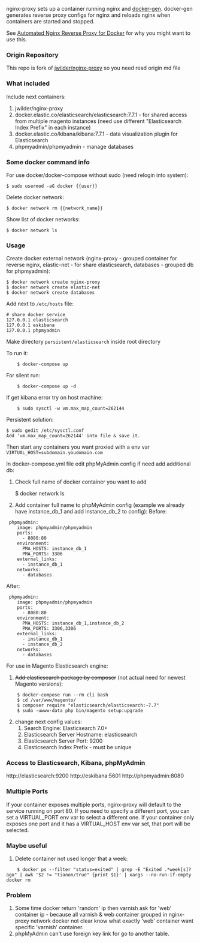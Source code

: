 
nginx-proxy sets up a container running nginx and [docker-gen][1].  docker-gen generates reverse proxy configs for nginx and reloads nginx when containers are started and stopped.

See [Automated Nginx Reverse Proxy for Docker][2] for why you might want to use this.

### Origin Repository

This repo is fork of [jwilder/nginx-proxy][origin-repo] so you need read origin md file

### What included

Include next containers:
1. jwilder/nginx-proxy
2. docker.elastic.co/elasticsearch/elasticsearch:7.7.1 - for shared access from multiple magento instances (need use different "Elasticsearch Index Prefix" in each instance)
3. docker.elastic.co/kibana/kibana:7.7.1 - data visualization plugin for Elasticsearch
4. phpmyadmin/phpmyadmin - manage databases

### Some docker command info

For use docker/docker-compose without sudo (need relogin into system):

    $ sudo usermod -aG docker {{user}}

Delete docker network:

    $ docker network rm {{network_name}}

Show list of docker networks:

    $ docker network ls

### Usage

Create docker external network (nginx-proxy - grouped container for reverse nginx, elastic-net - for share elasticsearch, databases - grouped db for phpmyadmin):

    $ docker network create nginx-proxy
    $ docker network create elastic-net
    $ docker network create databases

Add next to `/etc/hosts` file:
```
# share docker service
127.0.0.1 elasticsearch
127.0.0.1 eskibana
127.0.0.1 phpmyadmin
```

Make directory `persistent/elasticsearch` inside root directory

To run it:
```shell
    $ docker-compose up
```
For silent run:
```shell
    $ docker-compose up -d
```
If get kibana error try on host machine:
```shell
    $ sudo sysctl -w vm.max_map_count=262144
```
Persistent solution:

    $ sudo gedit /etc/sysctl.conf
    Add 'vm.max_map_count=262144' into file & save it.
    
Then start any containers you want proxied with a env var `VIRTUAL_HOST=subdomain.youdomain.com`

In docker-compose.yml file edit phpMyAdmin config if need add additional db:
1. Check full name of docker container you want to add

    $ docker network ls

2. Add container full name to phpMyAdmin config (example we already have instance_db_1 and add instance_db_2 to config):
Before:
```
 phpmyadmin:
    image: phpmyadmin/phpmyadmin
    ports:
      - 8080:80
    environment:
      PMA_HOSTS: instance_db_1
      PMA_PORTS: 3306
    external_links:
      - instance_db_1
    networks:
      - databases
```
After:
```
 phpmyadmin:
    image: phpmyadmin/phpmyadmin
    ports:
      - 8080:80
    environment:
      PMA_HOSTS: instance_db_1,instance_db_2
      PMA_PORTS: 3306,3306
    external_links:
      - instance_db_1
      - instance_db_2
    networks:
      - databases
```

For use in Magento Elasticsearch engine:  
1) ~~Add elasticsearch package by composer~~ (not actual need for newest Magento versions):
```shell
    $ docker-compose run --rm cli bash
    $ cd /var/www/magento/
    $ composer require "elasticsearch/elasticsearch:~7.7"
    $ sudo -uwww-data php bin/magento setup:upgrade
```
2) change next config values:
    1. Search Engine: Elasticsearch 7.0+
    2. Elasticsearch Server Hostname: elasticsearch
    3. Elasticsearch Server Port: 9200
    4. Elasticsearch Index Prefix - must be unique

### Access to Elasticsearch, Kibana, phpMyAdmin

http://elasticsearch:9200
http://eskibana:5601
http://phpmyadmin:8080

### Multiple Ports

If your container exposes multiple ports, nginx-proxy will default to the service running on port 80.  If you need to specify a different port, you can set a VIRTUAL_PORT env var to select a different one.  If your container only exposes one port and it has a VIRTUAL_HOST env var set, that port will be selected.

### Maybe useful

1. Delete container not used longer that a week:
```
    $ docker ps --filter "status=exited" | grep -E "Exited .*week[s]? ago" | awk '$2 != "tianon/true" {print $1}' | xargs --no-run-if-empty docker rm
```

### Problem

1. Some time docker return 'random' ip then varnish ask for 'web' container ip - because all varnish & web container grouped in nginx-proxy network docker not clear know what exactly 'web' container want specific 'varnish' container.
2. phpMyAdmin can't use foreign key link for go to another table.

  [1]: https://github.com/jwilder/docker-gen
  [2]: http://jasonwilder.com/blog/2014/03/25/automated-nginx-reverse-proxy-for-docker/
  [origin-repo]: https://github.com/jwilder/nginx-proxy